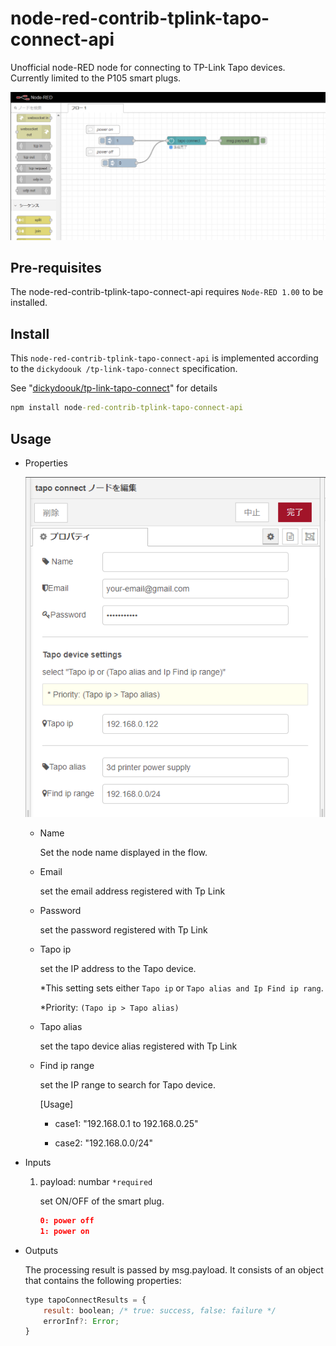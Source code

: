 # node-red-contrib-tplink-tapo-connect-api

Unofficial node-RED node for connecting to TP-Link Tapo devices. Currently limited to the P105 smart plugs.

![node](./figs/sample00.png)

## Pre-requisites

The node-red-contrib-tplink-tapo-connect-api requires `Node-RED 1.00` to be installed.

## Install

This `node-red-contrib-tplink-tapo-connect-api` is implemented according to the `dickydoouk
/tp-link-tapo-connect` specification.

See "[dickydoouk/tp-link-tapo-connect](https://github.com/dickydoouk/tp-link-tapo-connect)" for details

```cmd
npm install node-red-contrib-tplink-tapo-connect-api
```

## Usage

- Properties

  ![config](./figs/sample01.png)

  - Name

    Set the node name displayed in the flow.

  - Email

    set the email address registered with Tp Link

  - Password

    set the password registered with Tp Link

  - Tapo ip

    set the IP address to the Tapo device.

    *This setting sets either `Tapo ip` or `Tapo alias and Ip Find ip rang`.

    *Priority: `(Tapo ip > Tapo alias)`

  - Tapo alias

    set the tapo device alias registered with Tp Link

  - Find ip range

    set the IP range to search for Tapo device.

    [Usage]

    - case1: "192.168.0.1 to 192.168.0.25"

    - case2: "192.168.0.0/24"

- Inputs

    1) payload: numbar `*required`

        set ON/OFF of the smart plug.

        ```json
        0: power off
        1: power on
        ```

- Outputs

    The processing result is passed by msg.payload. It consists of an object that contains the following properties:

    ```javascript
    type tapoConnectResults = {
        result: boolean; /* true: success, false: failure */
        errorInf?: Error;
    }
    ```

